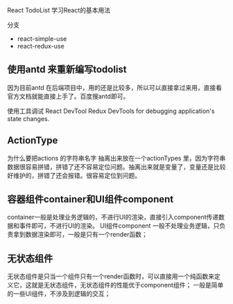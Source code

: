 React TodoList 学习React的基本用法

分支

- react-simple-use
- react-redux-use

## 使用antd 来重新编写todolist

因为目前antd 在后端项目中，用的还是比较多，所以可以直接拿过来用，直接看官方文档就能直接上手了。百度搜antd即可。

使用工具调试
React DevTool
Redux DevTools for debugging application's state changes.

## ActionType

为什么要把actions 的字符串名字 抽离出来放在一个actionTypes 里，因为字符串数据很容易拼错，拼错了还不容易定位问题。抽离出来就是变量了，变量还是比较好维护的，拼错了还会报错。很容易定位到问题。


## 容器组件container和UI组件component

container一般是处理业务逻辑的，不进行UI的渲染，直接引入component传递数据和事件即可，不进行UI的渲染。
UI组件component 一般不处理业务逻辑，只负责拿到数据渲染即可，一般是只有一个render函数；



## 无状态组件

无状态组件是只当一个组件只有一个render函数时，可以直接用一个纯函数来定义它，这就是无状态组件，无状态组件的性能优于component组件；
一般是简单的一些UI组件，不涉及到逻辑的交互；

